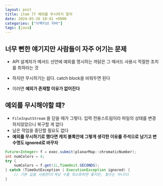 ```yaml
---
layout: post
title: item 77 예외를 무시하지 말라
date: 2024-05-26 10:41 +0900
categories: ["이펙티브 자바"]
tags: [java]
---
```


## 너무 뻔한 얘기지만 사람들이 자주 어기는 문제

- API 설계자가 메서드 선언에 예외를 명시하는 까닭은 그 메서드 사용시 적절한 조치를 취하라는 것
- 하지만 무시하기는 쉽다. catch block을 비워두면 된다

- 이러면 **예외가 존재할 이유가 없어진다**

## 예외를 무시해야할 떄?

- `FileInputStream` 을 닫을 때가 그렇다. 입력 전용스트림이라 파일의 상태를 변경하지않았으니 복구할 게 없다
- 남은 작업을 중단할 필요도 없다
- **예외를 무시하기로 했다면 캐치 블록안에 그렇게 생각한 이유를 주석으로 남기고 변수명도 ignored로 바꾸자**

```java
Future<Integer> f = exec.submit(planarMap::chromaticNumber);
int numColors = 4;
try {
    numColors = f.get(1L,TimeUnit.SECONDS);
} catch (TimeOutException | ExecutionException ignored) {
    // 기본 값을 사용한다(색상 수를 최소화하면 좋지만, 필수는 아니다)
}
```

